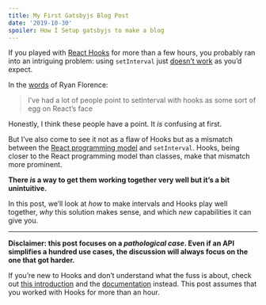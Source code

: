 ```yaml
---
title: My First Gatsbyjs Blog Post
date: '2019-10-30'
spoiler: How I Setup gatsbyjs to make a blog
---
```


If you played with [React Hooks](https://reactjs.org/docs/hooks-intro.html) for more than a few hours, you probably ran into an intriguing problem: using `setInterval` just [doesn’t work](https://stackoverflow.com/questions/53024496/state-not-updating-when-using-react-state-hook-within-setinterval) as you’d expect.

In the [words](https://mobile.twitter.com/ryanflorence/status/1088606583637061634) of Ryan Florence:

>I’ve had a lot of people point to setInterval with hooks as some sort of egg on React’s face

Honestly, I think these people have a point. It *is* confusing at first.

But I’ve also come to see it not as a flaw of Hooks but as a mismatch between the [React programming model](/react-as-a-ui-runtime/) and `setInterval`. Hooks, being closer to the React programming model than classes, make that mismatch more prominent.

**There _is_ a way to get them working together very well but it’s a bit unintuitive.**

In this post, we’ll look at _how_ to make intervals and Hooks play well together, _why_ this solution makes sense, and which *new* capabilities it can give you.

-----

**Disclaimer: this post focuses on a _pathological case_. Even if an API simplifies a hundred use cases, the discussion will always focus on the one that got harder.**

If you’re new to Hooks and don’t understand what the fuss is about, check out [this introduction](https://medium.com/@dan_abramov/making-sense-of-react-hooks-fdbde8803889) and the [documentation](https://reactjs.org/docs/hooks-intro.html) instead. This post assumes that you worked with Hooks for more than an hour.